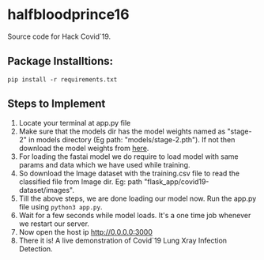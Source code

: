 # halfbloodprince16

Source code for Hack Covid`19.

## Package Installtions:

`pip install -r requirements.txt`


## Steps to Implement
  1. Locate your terminal at app.py file
  2. Make sure that the models dir has the model weights named as "stage-2" in models directory (Eg path: "models/stage-2.pth"). If not then download the model weights from [here](https://www.kaggle.com/halfbloodprince16/covid19/output).
  3. For loading the fastai model we do require to load model with same params and data which we have used while training.
  4. So download the Image dataset with the training.csv file to read the classified file from Image dir. Eg: path "flask_app/covid19-dataset/images".
  5. Till the above steps, we are done loading our model now. Run the app.py file using `python3 app.py`.
  6. Wait for a few seconds while model loads. It's a one time job whenever we restart our server.
  7. Now open the host ip http://0.0.0.0:3000
  8. There it is! A live demonstration of Covid`19 Lung Xray Infection Detection.
